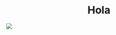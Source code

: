 <div align="center" background-color="white">
  <h1 color="red">
    Hola
  </h1>
</div>
<img src="https://next.ossinsight.io/widgets/official/compose-last-28-days-stats/thumbnail.png?repo_id=41986369&image_size=auto" />
